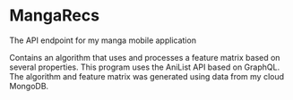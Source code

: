 # MangaRecs


The API endpoint for my manga mobile application

Contains an algorithm that uses and processes a feature matrix based on several properties.
This program uses the AniList API based on GraphQL.
The algorithm and feature matrix was generated using data from my cloud MongoDB.
